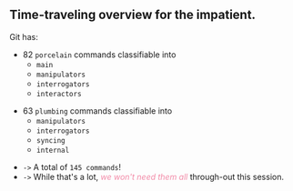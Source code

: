 <!-- new_lines: 4 -->

## Time-traveling overview for the impatient.

<!-- pause -->
<!-- new_line -->

Git has:

<!-- new_line -->
<!-- incremental_lists: true -->

- 82 `porcelain` commands classifiable into
  - `main`
  - `manipulators`
  - `interrogators`
  - `interactors`

<!-- new_line -->

- 63 `plumbing` commands classifiable into
  - `manipulators`
  - `interrogators`
  - `syncing`
  - `internal`

<!-- new_line -->

- `->` A total of `145 commands`!
- `->` While that's a lot, _<span style="color:#f38ba8;">we won't need them
  all</span>_ through-out this session.

<!-- incremental_lists: false -->
